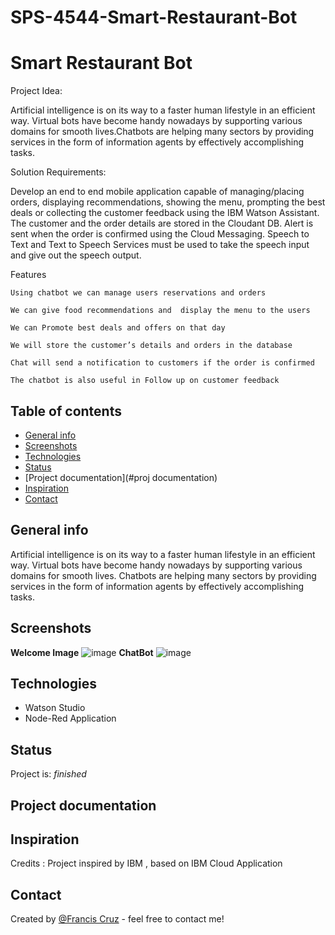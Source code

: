 # SPS-4544-Smart-Restaurant-Bot
# Smart Restaurant Bot

Project Idea:

Artificial intelligence is on its way to a faster human lifestyle in an efficient way. Virtual bots have become handy nowadays by supporting various domains for smooth lives.Chatbots are helping many sectors by providing services in the form of information agents by effectively accomplishing tasks.

Solution Requirements:

Develop an end to end mobile application capable of managing/placing orders, displaying recommendations, showing the menu, prompting the best deals or collecting the customer feedback using the IBM Watson Assistant. The customer and the order details are stored in the Cloudant DB. Alert is sent when the order is confirmed using the Cloud Messaging. Speech to Text and Text to Speech Services must be used to take the speech input and give out the speech output.

Features

    Using chatbot we can manage users reservations and orders

    We can give food recommendations and  display the menu to the users

    We can Promote best deals and offers on that day

    We will store the customer’s details and orders in the database

    Chat will send a notification to customers if the order is confirmed

    The chatbot is also useful in Follow up on customer feedback

## Table of contents
* [General info](#general-info)
* [Screenshots](#screenshots)
* [Technologies](#technologies)
* [Status](#status)
* [Project documentation](#proj documentation)
* [Inspiration](#inspiration)
* [Contact](#contact)

## General info
Artificial intelligence is on its way to a faster human lifestyle in an efficient way. 
Virtual bots have become handy nowadays by supporting various domains for smooth lives.
Chatbots are helping many sectors by providing services in the form of information agents by effectively accomplishing tasks.

## Screenshots
**Welcome Image** 
![image](https://user-images.githubusercontent.com/66255401/95980251-82c87780-0e3a-11eb-973c-9f9203a288bd.png)
**ChatBot**
![image](https://user-images.githubusercontent.com/66255401/95980693-29147d00-0e3b-11eb-8b6f-1ba4ddf8926d.png)


## Technologies
* Watson Studio
* Node-Red Application

## Status
Project is: _finished_

## Project documentation 

## Inspiration
Credits : Project inspired by IBM , based on IBM Cloud Application 

## Contact
Created by [@Francis Cruz](https://sites.google.com/view/ajf013/home) - feel free to contact me!
